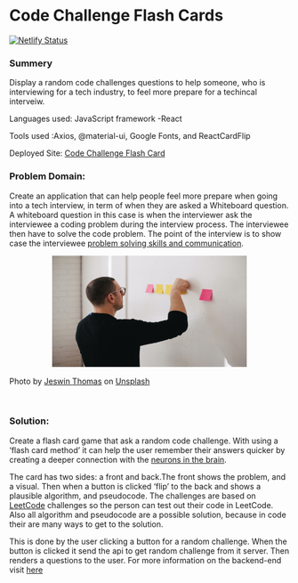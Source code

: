 # Code Challenge Flash Cards
[![Netlify Status](https://api.netlify.com/api/v1/badges/9f18af1f-d219-46a6-a2b5-86561500db98/deploy-status)](https://app.netlify.com/sites/code-chellenge-flash-card/deploys)

### Summery
Display a random code challenges questions to help someone, who is interviewing for a tech industry, to feel more prepare for a techincal interveiw.

Languages used: JavaScript framework -React 

Tools used :Axios, @material-ui, Google Fonts, and ReactCardFlip

Deployed Site:
[Code Challenge Flash Card](https://code-chellenge-flash-card.netlify.app/)

### Problem Domain:
Create an application that can help people feel more prepare when going into a tech interview, in term of when they are asked a Whiteboard question. A whiteboard question in this case is when the interviewer ask the interviewee a coding problem during the interview process. The interviewee then have to solve the code problem. The point of the interview is to show case the interviewee [problem solving skills and communication](https://skillcrush.com/blog/rock-your-next-whiteboard-test/#:~:text=A%20whiteboard%20interview%20is%20a,and%20go%20over%20your%20solution.).


<p align="center">
<img src="src/assests/intervew.jpg" width=350 height=200> 
</p>

Photo by <a href="https://unsplash.com/@jeswinthomas?utm_source=unsplash&utm_medium=referral&utm_content=creditCopyText">Jeswin Thomas</a> on <a href="https://unsplash.com/s/photos/whiteboard?utm_source=unsplash&utm_medium=referral&utm_content=creditCopyText">Unsplash</a>
  
<br>

### Solution:
Create a flash card game that ask a random code challenge. With using a ‘flash card method’ it can help the user remember their answers quicker by creating a deeper connection with the [neurons in the brain](https://www.petersons.com/blog/why-flashcards-work/).

The card has two sides: a front and back.The front shows the problem, and a visual. Then when a button is clicked ‘flip’ to the back and shows a plausible algorithm, and pseudocode. The challenges are based on [LeetCode](https://leetcode.com/problemset/all/) challenges so the person can test out their code in LeetCode. Also all algorithm and pseudocode are a possible solution, because in code their are many ways to get to the solution.

This is done by the user clicking a button for a random challenge. When the button is clicked it send the api to get random challenge from it server. Then renders a questions to the user. For more information on the backend-end visit [here](https://github.com/lizkavalski/codeChallenges-backend)
